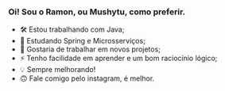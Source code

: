 ### Oi! Sou o Ramon, ou Mushytu, como preferir.

- 🛠️ Estou trabalhando com Java;
- 🍃 Estudando Spring e Microsserviços;
- 👥 Gostaria de trabalhar em novos projetos;
- ⚡ Tenho facilidade em aprender e um bom raciocínio lógico;
- 💡 Sempre melhorando!
- 🙃 Fale comigo pelo instagram, é melhor.

<!--
**Mushytu/mushytu** is a ✨ _special_ ✨ repository because its `README.md` (this file) appears on your GitHub profile.

Here are some ideas to get you started:

- 🔭 I’m currently working on ...
- 🌱 I’m currently learning ...
- 👯 I’m looking to collaborate on ...
- 🤔 I’m looking for help with ...
- 💬 Ask me about ...
- 📫 How to reach me: ...
- 😄 Pronouns: ...
- ⚡ Fun fact: ...
-->
